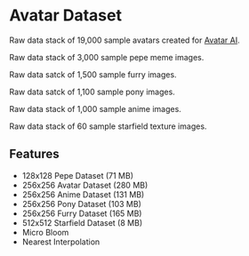 
# Avatar Dataset

Raw data stack of 19,000 sample avatars created for [Avatar AI](https://t.me/AvatarAIBot).

Raw data stack of 3,000 sample pepe meme images.

Raw data satck of 1,500 sample furry images.

Raw data satck of 1,100 sample pony images.

Raw data stack of 1,000 sample anime images.

Raw data stack of 60 sample starfield texture images.


## Features

- 128x128 Pepe Dataset (71 MB)
- 256x256 Avatar Dataset (280 MB)
- 256x256 Anime Dataset (131 MB)
- 256x256 Pony Dataset (103 MB)
- 256x256 Furry Dataset (165 MB)
- 512x512 Starfield Dataset (8 MB)
- Micro Bloom
- Nearest Interpolation